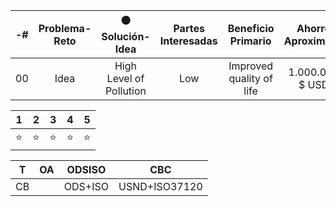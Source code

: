 | -# | Problema-Reto | :orange_circle: Solución-Idea | Partes Interesadas | Beneficio Primario | Ahorro Aproximado | :red_circle: Área de Impacto |:yellow_circle: Investigaciones | URL |
| :------: | :------: | :-----: | :-----: | :----: | :-----: | :-----: | :-----: | :-----: |
| 00 | Idea | High Level of Pollution | Low | Improved quality of life | 1.000.000 $ USD | Water | School | [URL](https://github.com/smartcitiescommunity/00/readme.md "URL of Idea") |

|1|2|3|4|5|
|-----|-----|-----|-----|-----|
|:star:	|:star:	|:star:	|:star:	|:star:	|

|T|OA|ODSISO|CBC|
|------------ | -------------|------------ |------------ |
|CB||ODS+ISO|USND+ISO37120|
